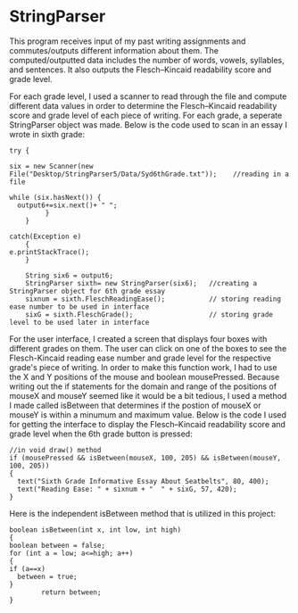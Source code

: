 # StringParser

This program receives input of my past writing assignments and commutes/outputs different information about them. The computed/outputted data includes the number of words, vowels, syllables, and sentences. It also outputs the Flesch–Kincaid readability score and grade level. 

For each grade level, I used a scanner to read through the file and compute different data values in order to determine the Flesch–Kincaid readability score and grade level of each piece of writing. For each grade, a seperate StringParser object was made. Below is the code used to scan in an essay I wrote in sixth grade:
	
	try {
	
    six = new Scanner(new File("Desktop/StringParser5/Data/Syd6thGrade.txt"));    //reading in a file
		
    while (six.hasNext()) {
      output6+=six.next()+ " ";   
			 }	
		}
		
	catch(Exception e) 
		{
    e.printStackTrace();
		}
		  
		String six6 = output6;
		StringParser sixth= new StringParser(six6);   //creating a StringParser object for 6th grade essay
		sixnum = sixth.FleschReadingEase();           // storing reading ease number to be used in interface
		sixG = sixth.FleschGrade();                   // storing grade level to be used later in interface

For the user interface, I created a screen that displays four boxes with different grades on them. The user can click on one of the boxes to see the Flesch-Kincaid reading ease number and grade level for the respective grade's piece of writing. In order to make this function work, I had to use the X and Y positions of the mouse and boolean mousePressed. Because writing out the if statements for the domain and range of the positions of mouseX and mouseY seemed like it would be a bit tedious, I used a method I made called isBetween that determines if the postion of mouseX or mouseY is within a minumum and maximum value. Below is the code I used for getting the interface to display the Flesch–Kincaid readability score and grade level when the 6th grade button is pressed:
  
	//in void draw() method
	if (mousePressed && isBetween(mouseX, 100, 205) && isBetween(mouseY, 100, 205))
	{
      text("Sixth Grade Informative Essay About Seatbelts", 80, 400);
      text("Reading Ease: " + sixnum + "  " + sixG, 57, 420);
	}

Here is the independent isBetween method that is utilized in this project:

	boolean isBetween(int x, int low, int high) 
	{
	boolean between = false;
	for (int a = low; a<=high; a++)
	{
    if (a==x)
      between = true;
	} 
			return between;
	}
  
  
  
  
